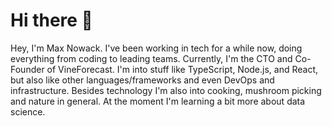 # Hi there 👋

Hey, I'm Max Nowack. I've been working in tech for a while now, doing everything from coding to leading teams. Currently, I'm the CTO and Co-Founder of VineForecast. I'm into stuff like TypeScript, Node.js, and React, but also like other languages/frameworks and even DevOps and infrastructure. Besides technology I'm also into cooking, mushroom picking and nature in general. At the moment I'm learning a bit more about data science.
